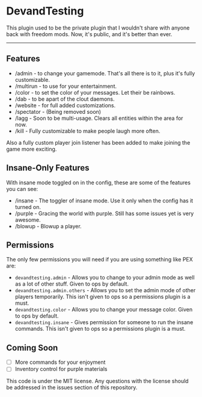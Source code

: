 # DevandTesting

This plugin used to be the private plugin that I wouldn't share with anyone back with freedom mods. Now, it's public, and it's better than ever.

***

## Features
- /admin - to change your gamemode. That's all there is to it, plus it's fully customizable.
- /multirun - to use for your entertainment.
- /color - to set the color of your messages. Let their be rainbows.
- /dab - to be apart of the clout daemons.
- /website - for full added customizations.
- /spectator - (Being removed soon)
- /lagg - Soon to be multi-usage. Clears all entities within the area for now.
- /kill - Fully customizable to make people laugh more often.
<div>Also a fully custom player join listener has been added to make joining the game more exciting.</div>

## Insane-Only Features
<p>With insane mode toggled on in the config, these are some of the features you can see:</p>
<ul>
  <li>/insane - The toggler of insane mode. Use it only when the config has it turned on.</li>
  <li>/purple - Gracing the world with purple. Still has some issues yet is very awesome.</li>
  <li>/blowup - Blowup a player.</li>
</ul>

## Permissions
<div>The only few permissions you will need if you are using something like PEX are:</div>
<ul>
  <li><code>devandtesting.admin</code> - Allows you to change to your admin mode as well as a lot of other stuff. Given to ops by default.</li>
  <li><code>devandtesting.admin.others</code> - Allows you to set the admin mode of other players temporarily. This isn't given to ops so a permissions plugin is a must.</li>
  <li><code>devandtesting.color</code> - Allows you to change your message color. Given to ops by default.</li>
  <li><code>devandtesting.insane</code> - Gives permission for someone to run the insane commands. This isn't given to ops so a permissions plugin is a must.</li>
</ul>


## Coming Soon
- [ ] More commands for your enjoyment
- [ ] Inventory control for purple materials

This code is under the MIT license. Any questions with the license should be addressed in the issues section of this repository.
